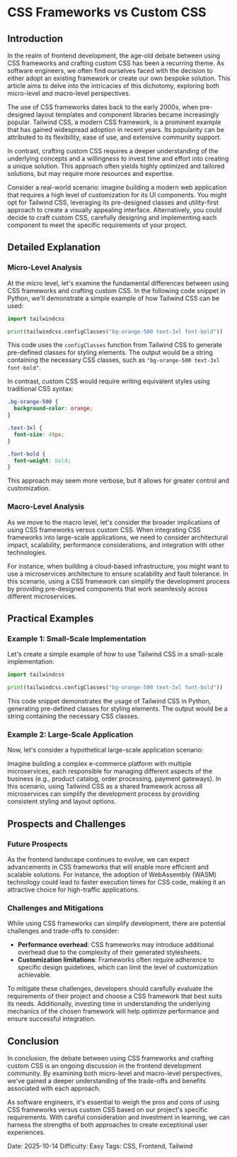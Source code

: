 # CSS Frameworks vs Custom CSS
## Introduction

In the realm of frontend development, the age-old debate between using CSS frameworks and crafting custom CSS has been a recurring theme. As software engineers, we often find ourselves faced with the decision to either adopt an existing framework or create our own bespoke solution. This article aims to delve into the intricacies of this dichotomy, exploring both micro-level and macro-level perspectives.

The use of CSS frameworks dates back to the early 2000s, when pre-designed layout templates and component libraries became increasingly popular. Tailwind CSS, a modern CSS framework, is a prominent example that has gained widespread adoption in recent years. Its popularity can be attributed to its flexibility, ease of use, and extensive community support.

In contrast, crafting custom CSS requires a deeper understanding of the underlying concepts and a willingness to invest time and effort into creating a unique solution. This approach often yields highly optimized and tailored solutions, but may require more resources and expertise.

Consider a real-world scenario: imagine building a modern web application that requires a high level of customization for its UI components. You might opt for Tailwind CSS, leveraging its pre-designed classes and utility-first approach to create a visually appealing interface. Alternatively, you could decide to craft custom CSS, carefully designing and implementing each component to meet the specific requirements of your project.

## Detailed Explanation

### Micro-Level Analysis

At the micro level, let's examine the fundamental differences between using CSS frameworks and crafting custom CSS. In the following code snippet in Python, we'll demonstrate a simple example of how Tailwind CSS can be used:

```python
import tailwindcss

print(tailwindcss.configClasses("bg-orange-500 text-3xl font-bold"))
```

This code uses the `configClasses` function from Tailwind CSS to generate pre-defined classes for styling elements. The output would be a string containing the necessary CSS classes, such as `"bg-orange-500 text-3xl font-bold"`.

In contrast, custom CSS would require writing equivalent styles using traditional CSS syntax:

```css
.bg-orange-500 {
  background-color: orange;
}

.text-3xl {
  font-size: 48px;
}

.font-bold {
  font-weight: bold;
}
```

This approach may seem more verbose, but it allows for greater control and customization.

### Macro-Level Analysis

As we move to the macro level, let's consider the broader implications of using CSS frameworks versus custom CSS. When integrating CSS frameworks into large-scale applications, we need to consider architectural impact, scalability, performance considerations, and integration with other technologies.

For instance, when building a cloud-based infrastructure, you might want to use a microservices architecture to ensure scalability and fault tolerance. In this scenario, using a CSS framework can simplify the development process by providing pre-designed components that work seamlessly across different microservices.

## Practical Examples

### Example 1: Small-Scale Implementation

Let's create a simple example of how to use Tailwind CSS in a small-scale implementation:

```python
import tailwindcss

print(tailwindcss.configClasses("bg-orange-500 text-3xl font-bold"))
```

This code snippet demonstrates the usage of Tailwind CSS in Python, generating pre-defined classes for styling elements. The output would be a string containing the necessary CSS classes.

### Example 2: Large-Scale Application

Now, let's consider a hypothetical large-scale application scenario:

Imagine building a complex e-commerce platform with multiple microservices, each responsible for managing different aspects of the business (e.g., product catalog, order processing, payment gateways). In this scenario, using Tailwind CSS as a shared framework across all microservices can simplify the development process by providing consistent styling and layout options.

## Prospects and Challenges

### Future Prospects

As the frontend landscape continues to evolve, we can expect advancements in CSS frameworks that will enable more efficient and scalable solutions. For instance, the adoption of WebAssembly (WASM) technology could lead to faster execution times for CSS code, making it an attractive choice for high-traffic applications.

### Challenges and Mitigations

While using CSS frameworks can simplify development, there are potential challenges and trade-offs to consider:

* **Performance overhead**: CSS frameworks may introduce additional overhead due to the complexity of their generated stylesheets.
* **Customization limitations**: Frameworks often require adherence to specific design guidelines, which can limit the level of customization achievable.

To mitigate these challenges, developers should carefully evaluate the requirements of their project and choose a CSS framework that best suits its needs. Additionally, investing time in understanding the underlying mechanics of the chosen framework will help optimize performance and ensure successful integration.

## Conclusion

In conclusion, the debate between using CSS frameworks and crafting custom CSS is an ongoing discussion in the frontend development community. By examining both micro-level and macro-level perspectives, we've gained a deeper understanding of the trade-offs and benefits associated with each approach.

As software engineers, it's essential to weigh the pros and cons of using CSS frameworks versus custom CSS based on our project's specific requirements. With careful consideration and investment in learning, we can harness the strengths of both approaches to create exceptional user experiences.

Date: 2025-10-14
Difficulty: Easy
Tags: CSS, Frontend, Tailwind